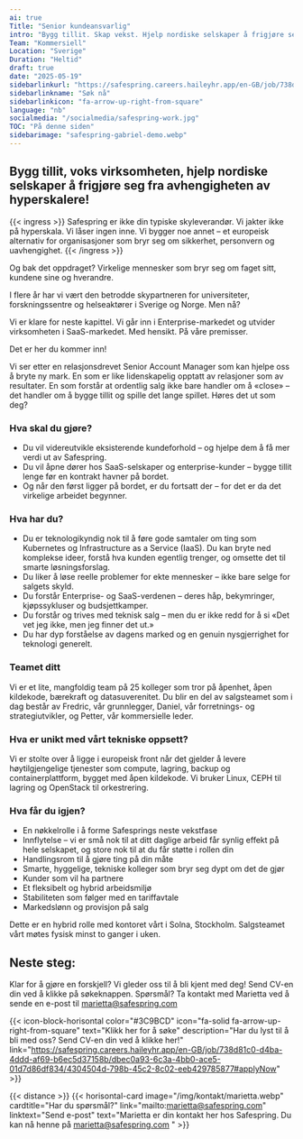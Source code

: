 ```yaml
---
ai: true
Title: "Senior kundeansvarlig"
intro: "Bygg tillit. Skap vekst. Hjelp nordiske selskaper å frigjøre seg fra avhengigheten av hyperscalere!"
Team: "Kommersiell"
Location: "Sverige"
Duration: "Heltid"
draft: true
date: "2025-05-19"
sidebarlinkurl: "https://safespring.careers.haileyhr.app/en-GB/job/738d81c0-d4ba-4ddd-af69-b6ec5d37158b/dbec0a93-6c3a-4bb0-ace5-01d7d86df834/4304504d-798b-45c2-8c02-eeb429785877"
sidebarlinkname: "Søk nå"
sidebarlinkicon: "fa-arrow-up-right-from-square"
language: "nb"
socialmedia: "/socialmedia/safespring-work.jpg"
TOC: "På denne siden"
sidebarimage: "safespring-gabriel-demo.webp"
---
```

## Bygg tillit, voks virksomheten, hjelp nordiske selskaper å frigjøre seg fra avhengigheten av hyperskalere!

{{< ingress >}}
Safespring er ikke din typiske skyleverandør. Vi jakter ikke på hyperskala. Vi låser ingen inne. Vi bygger noe annet – et europeisk alternativ for organisasjoner som bryr seg om sikkerhet, personvern og uavhengighet.
{{< /ingress >}}


Og bak det oppdraget? Virkelige mennesker som bryr seg om faget sitt, kundene sine og hverandre.

I flere år har vi vært den betrodde skypartneren for universiteter, forskningssentre og helseaktører i Sverige og Norge. Men nå?

Vi er klare for neste kapittel. Vi går inn i Enterprise-markedet og utvider virksomheten i SaaS-markedet. Med hensikt. På våre premisser.

Det er her du kommer inn!

Vi ser etter en relasjonsdrevet Senior Account Manager som kan hjelpe oss å bryte ny mark. En som er like lidenskapelig opptatt av relasjoner som av resultater. En som forstår at ordentlig salg ikke bare handler om å «close» – det handler om å bygge tillit og spille det lange spillet. Høres det ut som deg?

### Hva skal du gjøre?
- Du vil videreutvikle eksisterende kundeforhold – og hjelpe dem å få mer verdi ut av Safespring.
- Du vil åpne dører hos SaaS-selskaper og enterprise-kunder – bygge tillit lenge før en kontrakt havner på bordet.
- Og når den først ligger på bordet, er du fortsatt der – for det er da det virkelige arbeidet begynner.

### Hva har du?
- Du er teknologikyndig nok til å føre gode samtaler om ting som Kubernetes og Infrastructure as a Service (IaaS). Du kan bryte ned komplekse ideer, forstå hva kunden egentlig trenger, og omsette det til smarte løsningsforslag. 
- Du liker å løse reelle problemer for ekte mennesker – ikke bare selge for salgets skyld.
- Du forstår Enterprise- og SaaS-verdenen – deres håp, bekymringer, kjøpssykluser og budsjettkamper.
- Du forstår og trives med teknisk salg – men du er ikke redd for å si «Det vet jeg ikke, men jeg finner det ut.»
- Du har dyp forståelse av dagens marked og en genuin nysgjerrighet for teknologi generelt.

### Teamet ditt
Vi er et lite, mangfoldig team på 25 kolleger som tror på åpenhet, åpen kildekode, bærekraft og datasuverenitet. Du blir en del av salgsteamet som i dag består av Fredric, vår grunnlegger, Daniel, vår forretnings- og strategiutvikler, og Petter, vår kommersielle leder.

### Hva er unikt med vårt tekniske oppsett?
Vi er stolte over å ligge i europeisk front når det gjelder å levere høytilgjengelige tjenester som compute, lagring, backup og containerplattform, bygget med åpen kildekode. Vi bruker Linux, CEPH til lagring og OpenStack til orkestrering.

### Hva får du igjen?

- En nøkkelrolle i å forme Safesprings neste vekstfase
- Innflytelse – vi er små nok til at ditt daglige arbeid får synlig effekt på hele selskapet, og store nok til at du får støtte i rollen din
- Handlingsrom til å gjøre ting på din måte 
- Smarte, hyggelige, tekniske kolleger som bryr seg dypt om det de gjør
- Kunder som vil ha partnere
- Et fleksibelt og hybrid arbeidsmiljø 
- Stabiliteten som følger med en tariffavtale
- Markedslønn og provisjon på salg 

Dette er en hybrid rolle med kontoret vårt i Solna, Stockholm. Salgsteamet vårt møtes fysisk minst to ganger i uken.


## Neste steg:
Klar for å gjøre en forskjell? Vi gleder oss til å bli kjent med deg!
Send CV-en din ved å klikke på søkeknappen. 
Spørsmål? Ta kontakt med Marietta ved å sende en e-post til marietta@safespring.com 

{{< icon-block-horisontal color="#3C9BCD" icon="fa-solid fa-arrow-up-right-from-square" text="Klikk her for å søke" description="Har du lyst til å bli med oss? Send CV-en din ved å klikke her!" link="https://safespring.careers.haileyhr.app/en-GB/job/738d81c0-d4ba-4ddd-af69-b6ec5d37158b/dbec0a93-6c3a-4bb0-ace5-01d7d86df834/4304504d-798b-45c2-8c02-eeb429785877#applyNow" >}}


{{< distance >}}
{{< horisontal-card image="/img/kontakt/marietta.webp" cardtitle="Har du spørsmål?" link="mailto:marietta@safespring.com" linktext="Send e-post" text="Marietta er din kontakt her hos Safespring. Du kan nå henne på marietta@safespring.com " >}}